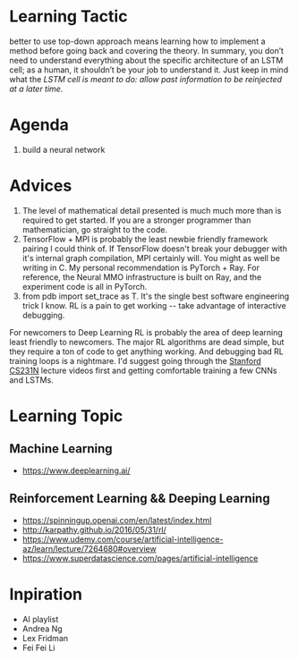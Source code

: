 # Learning Tactic 
better to use top-down approach means learning how to implement a method before going back and covering the theory.
In summary, you don’t need to understand everything about the specific architecture of an LSTM cell; as a human, it shouldn’t be your job to understand it. Just keep in mind what the *LSTM cell is meant to do: allow past information to be reinjected at a later time.*
# Agenda
1. build a neural network
# Advices
1. The level of mathematical detail presented is much much more than is required to get started. If you are a stronger programmer than mathematician, go straight to the code. 
2. TensorFlow + MPI is probably the least newbie friendly framework pairing I could think of. If TensorFlow doesn't break your debugger with it's internal graph compilation, MPI certainly will. You might as well be writing in C. My personal recommendation is PyTorch + Ray.  For reference, the Neural MMO infrastructure is built on Ray, and the experiment code is all in PyTorch.
3. from pdb import set_trace as T. It's the single best software engineering trick I know. RL is a pain to get working -- take advantage of interactive debugging.

For newcomers to Deep Learning
RL is probably the area of deep learning least friendly to newcomers. The major RL algorithms are dead simple, but they require a ton of code to get anything working. And debugging bad RL training loops is a nightmare.  I'd suggest going through the [Stanford CS231N](https://www.youtube.com/watch?v=vT1JzLTH4G4&list=PL3FW7Lu3i5JvHM8ljYj-zLfQRF3EO8sYv) lecture videos first and getting comfortable training a few CNNs and LSTMs. 

# Learning Topic

## Machine Learning
- https://www.deeplearning.ai/

## Reinforcement Learning && Deeping Learning
- https://spinningup.openai.com/en/latest/index.html
- http://karpathy.github.io/2016/05/31/rl/
- https://www.udemy.com/course/artificial-intelligence-az/learn/lecture/7264680#overview
- https://www.superdatascience.com/pages/artificial-intelligence

# Inpiration
- AI playlist
- Andrea Ng
- Lex Fridman
- Fei Fei Li
